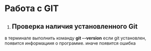 # Работа с GIT

1. ## Проверка наличия установленного Git

в терминале выполнить команду **git --version**
если  git установлен, появится информациия о программе. иначе появится ошибка
